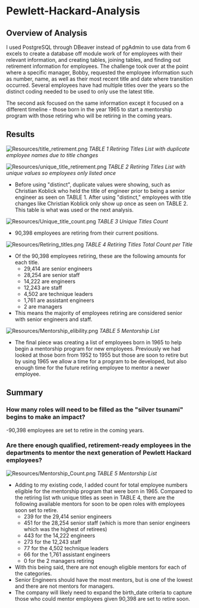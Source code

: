 # Pewlett-Hackard-Analysis

## Overview of Analysis
I used PostgreSQL through DBeaver instead of pgAdmin to use data from 6 excels to create a database off module work of for employees with their relevant information, and creating tables, joining tables, and finding out retirement information for employees.
The challenge took over at the point where a specific manager, Bobby, requested the employee information such as number, name, as well as their most recent title and date where transition occurred.
Several employees have had multiple titles over the years so the distinct coding needed to be used to only use the latest title.

The second ask focused on  the same information except it focused on a different timeline - those born in the year 1965 to start a mentorship program with those retiring who will be retiring in the coming years.

## Results

![Resources/title_retirement.png](Resources/title_retirement.png) *TABLE 1 Retiring Titles List with duplicate employee names due to title changes*


![Resources/unique_title_retirement.png](Resources/unique_title_retirement.png) *TABLE 2 Retiring Titles List with unique values so employees only listed once*

- Before using "distinct", duplicate values were showing, such as Christian Koblick who held the title of engineer prior to being a senior engineer as seen on TABLE 1. After using "distinct," employees with title changes like Christian Koblick only show up once as seen on TABLE 2. This table is what was used or the next analysis. 


![Resources/Unique_title_count.png](Resources/Unique_title_count.png) *TABLE 3 Unique Titles Count*
- 90,398 employees are retiring from their current positions.

![Resources/Retiring_titles.png](Resources/Retiring_titles.png) *TABLE 4 Retiring Titles Total Count per Title*
- Of the 90,398 employees retiring, these are the following amounts for each title. 
    - 29,414 are senior engineers
    - 28,254 are senior staff
    - 14,222 are engineers
    - 12,243 are staff
    - 4,502 are technique leaders
    - 1,761 are assistant engineers
    - 2 are managers
- This means the majority of employees retiring are considered senior with senior engineers and staff. 

![Resources/Mentorship_elibility.png](Resources/Mentorship_elibility.png) *TABLE 5 Mentorship List*
- The final piece was creating a list of employees born in 1965 to help begin a mentorship program for new employees. Previously we had looked at those born from 1952 to 1955 but those are soon to retire but by using 1965 we allow a time for a program to be developed, but also enough time for the future retiring employee to mentor a newer employee.


## Summary

### How many roles will need to be filled as the "silver tsunami" begins to make an impact?
-90,398 employees are set to retire in the coming years.

### Are there enough qualified, retirement-ready employees in the departments to mentor the next generation of Pewlett Hackard employees?

![Resources/Mentorship_Count.png](Resources/Mentorship_Count.png) *TABLE 5 Mentorship List*

- Adding to my existing code, I added count for total employee numbers eligible for the mentorship program that were born in 1965. Compared to the retiring list wth unique titles as seen in TABLE 4, there are the following available mentors for soon to be open roles with employees soon set to retire.
    - 239 for the 29,414 senior engineers
    - 451 for the 28,254 senior staff (which is more than senior engineers which was the highest of retirees)
    - 443 for the 14,222 engineers
    - 273 for the 12,243 staff
    - 77 for the 4,502 technique leaders
    - 66 for the 1,761 assistant engineers
    - 0 for the 2 managers retiring
- With this being said, there are not enough eligible mentors for each of the categories. 
- Senior Engineers should have the most mentors, but is one of the lowest and there are not mentors for managers. 
- The company will likely need to expand the birth_date criteria to capture those who could mentor employees given 90,398 are set to retire soon.





